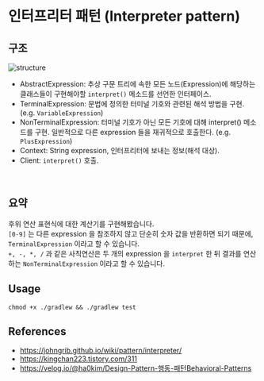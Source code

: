 # 인터프리터 패턴 (Interpreter pattern)

## 구조
<img src="https://user-images.githubusercontent.com/17774927/190687554-4566ef88-3328-47f2-85ca-c46694ff75c6.png" alt="structure">

* AbstractExpression: 추상 구문 트리에 속한 모든 노드(Expression)에 해당하는 클래스들이 구현해야할 `interpret()` 메소드를 선언한 인터페이스.
* TerminalExpression: 문법에 정의한 터미널 기호와 관련된 해석 방법을 구현. (e.g. `VariableExpression`)
* NonTerminalExpression: 터미널 기호가 아닌 모든 기호에 대해 interpret() 메소드를 구현. 일반적으로 다른 expression 들을 재귀적으로 호출한다. (e.g. `PlusExpression`)
* Context: String expression, 인터프리터에 보내는 정보(해석 대상).
* Client: `interpret()` 호출.
<br>

## 요약
후위 연산 표현식에 대한 계산기를 구현해봤습니다.<br>
`[0-9]` 는 다른 expression 을 참조하지 않고 단순히 숫자 값을 반환하면 되기 때문에, `TerminalExpression` 이라고 할 수 있습니다.<br>
`+, -, *, /` 과 같은 사칙연산은 두 개의 expression 을 `interpret` 한 뒤 결과를 연산하는 `NonTerminalExpression` 이라고 할 수 있습니다.<br>


## Usage

    chmod +x ./gradlew && ./gradlew test

## References
- https://johngrib.github.io/wiki/pattern/interpreter/
- https://kingchan223.tistory.com/311
- <a href="https://velog.io/@ha0kim/Design-Pattern-%ED%96%89%EB%8F%99-%ED%8C%A8%ED%84%B4Behavioral-Patterns#3-%EC%9D%B8%ED%84%B0%ED%94%84%EB%A6%AC%ED%84%B0-%ED%8C%A8%ED%84%B4interpreter-pattern">https://velog.io/@ha0kim/Design-Pattern-행동-패턴Behavioral-Patterns</a>